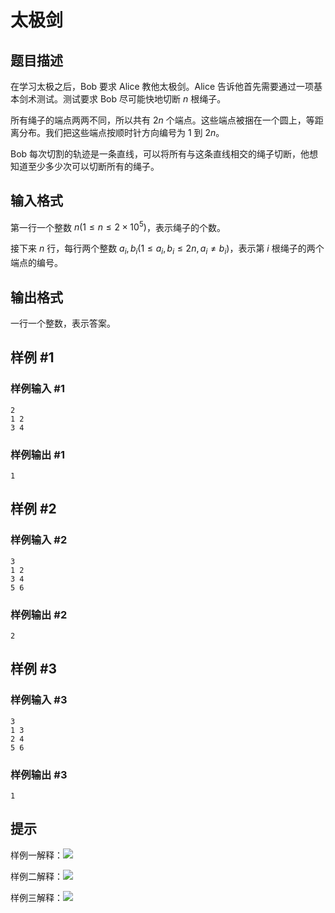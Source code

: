 # 太极剑

## 题目描述

在学习太极之后，Bob 要求 Alice 教他太极剑。Alice 告诉他首先需要通过一项基本剑术测试。测试要求 Bob 尽可能快地切断 $n$ 根绳子。

所有绳子的端点两两不同，所以共有 $2n$ 个端点。这些端点被捆在一个圆上，等距离分布。我们把这些端点按顺时针方向编号为 $1$ 到 $2n$。

Bob 每次切割的轨迹是一条直线，可以将所有与这条直线相交的绳子切断，他想知道至少多少次可以切断所有的绳子。

## 输入格式

第一行一个整数 $n(1 \leq n \leq 2 \times 10^5)$，表示绳子的个数。

接下来 $n$ 行，每行两个整数 $a_i, b_i(1 \leq a_i, b_i \leq 2n, a_i \not= b_i)$，表示第 $i$ 根绳子的两个端点的编号。

## 输出格式

一行一个整数，表示答案。

## 样例 #1

### 样例输入 #1
```
2
1 2
3 4
```

### 样例输出 #1

```
1
```

## 样例 #2

### 样例输入 #2
```
3
1 2
3 4
5 6
```

### 样例输出 #2

```
2
```

## 样例 #3

### 样例输入 #3
```
3
1 3
2 4
5 6
```

### 样例输出 #3

```
1
```

## 提示

样例一解释：![](https://cdn.luogu.com.cn/upload/pic/19179.png)

样例二解释：![](https://cdn.luogu.com.cn/upload/pic/19180.png)

样例三解释：![](https://cdn.luogu.com.cn/upload/pic/19181.png)

